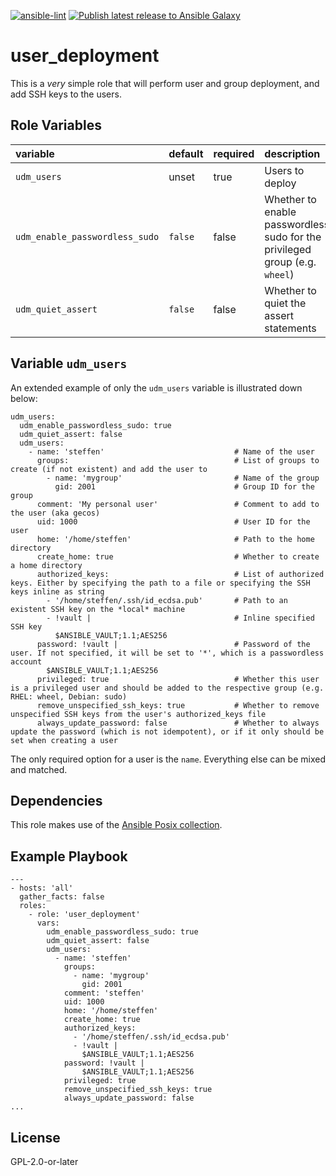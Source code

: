 [![ansible-lint](https://github.com/sscheib/ansible-role-user_deployment/actions/workflows/ansible-lint.yml/badge.svg)](https://github.com/sscheib/ansible-role-user_deployment/actions/workflows/ansible-lint.yml) [![Publish latest release to Ansible Galaxy](https://github.com/sscheib/ansible-role-user_deployment/actions/workflows/ansible-galaxy.yml/badge.svg)](https://github.com/sscheib/ansible-role-user_deployment/actions/workflows/ansible-galaxy.yml)

user_deployment
=========
This is a *very* simple role that will perform user and group deployment, and add SSH keys to the users.

Role Variables
--------------
| variable                                     | default                      | required | description                                                                    |
| :---------------------------------           | :--------------------------- | :------- | :----------------------------------------------------------------------------- |
| `udm_users`                                  | unset                        | true     | Users to deploy                                                                |
| `udm_enable_passwordless_sudo`               | `false`                      | false    | Whether to enable passwordless sudo for the privileged group (e.g. `wheel`)    |
| `udm_quiet_assert`                           | `false`                      | false    | Whether to quiet the assert statements                                         |

## Variable `udm_users`

An extended example of only the `udm_users` variable is illustrated down below:
```
udm_users:
  udm_enable_passwordless_sudo: true
  udm_quiet_assert: false
  udm_users:
    - name: 'steffen'                             # Name of the user
      groups:                                     # List of groups to create (if not existent) and add the user to
        - name: 'mygroup'                         # Name of the group
          gid: 2001                               # Group ID for the group
      comment: 'My personal user'                 # Comment to add to the user (aka gecos)
      uid: 1000                                   # User ID for the user
      home: '/home/steffen'                       # Path to the home directory
      create_home: true                           # Whether to create a home directory
      authorized_keys:                            # List of authorized keys. Either by specifying the path to a file or specifying the SSH keys inline as string
        - '/home/steffen/.ssh/id_ecdsa.pub'       # Path to an existent SSH key on the *local* machine
        - !vault |                                # Inline specified SSH key
          $ANSIBLE_VAULT;1.1;AES256
      password: !vault |                          # Password of the user. If not specified, it will be set to '*', which is a passwordless account
        $ANSIBLE_VAULT;1.1;AES256
      privileged: true                            # Whether this user is a privileged user and should be added to the respective group (e.g. RHEL: wheel, Debian: sudo)
      remove_unspecified_ssh_keys: true           # Whether to remove unspecified SSH keys from the user's authorized_keys file
      always_update_password: false               # Whether to always update the password (which is not idempotent), or if it only should be set when creating a user
```
The only required option for a user is the `name`. Everything else can be mixed and matched.

Dependencies
------------

This role makes use of the [Ansible Posix collection](https://github.com/ansible-collections/ansible.posix).

Example Playbook
----------------

```
---
- hosts: 'all'
  gather_facts: false
  roles:
    - role: 'user_deployment'
      vars:
        udm_enable_passwordless_sudo: true
        udm_quiet_assert: false
        udm_users:
          - name: 'steffen'
            groups:
              - name: 'mygroup'
                gid: 2001
            comment: 'steffen'
            uid: 1000
            home: '/home/steffen'
            create_home: true
            authorized_keys:
              - '/home/steffen/.ssh/id_ecdsa.pub'
              - !vault |
                $ANSIBLE_VAULT;1.1;AES256
            password: !vault |
                $ANSIBLE_VAULT;1.1;AES256
            privileged: true                                                                                                                                                   
            remove_unspecified_ssh_keys: true
            always_update_password: false
...
```

License
-------

GPL-2.0-or-later
